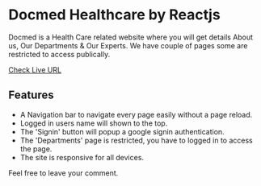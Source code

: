 # Docmed Healthcare by Reactjs
Docmed is a Health Care related website where you will get details About us, Our Departments & Our Experts. We have couple of pages some are restricted to access publically.

[Check Live URL](https://docmed-healthcare-reactjs.netlify.app/)

## Features
- A Navigation bar to navigate every page easily without a page reload.
- Logged in users name will shown to the top.
- The 'Signin' button will popup a google signin authentication.
- The 'Departments' page is restricted, you have to logged in to access the page.
- The site is responsive for all devices.

Feel free to leave your comment.


